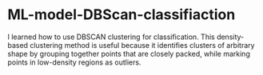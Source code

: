 # ML-model-DBScan-classifiaction
I learned how to use DBSCAN clustering for classification. This density-based clustering method is useful because it identifies clusters of arbitrary shape by grouping together points that are closely packed, while marking points in low-density regions as outliers.
